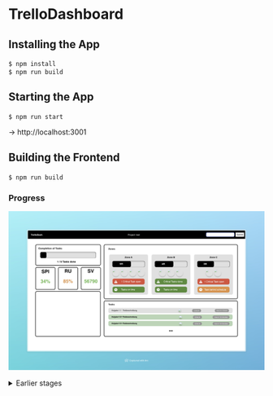 # TrelloDashboard

## Installing the App

```
$ npm install
$ npm run build
```

## Starting the App

```
$ npm run start
```
-> http://localhost:3001

## Building the Frontend

```
$ npm run build
```

### Progress

![Version 0.2.0](image-2.png)

<details>
    <summary>Earlier stages</summary> 

#### v0.1.0
![Screenshot of early development](image.png)
![Full Layout](image-1.png)
</details>